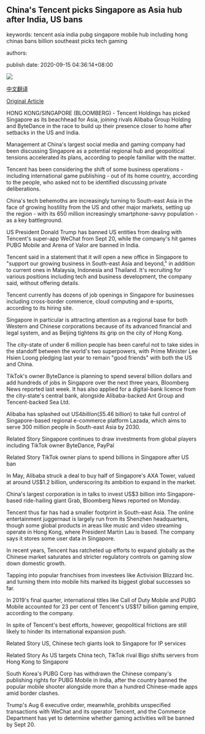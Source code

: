 ## China's Tencent picks Singapore as Asia hub after India, US bans

keywords: tencent asia india pubg singapore mobile hub including hong chinas bans billion southeast picks tech gaming

authors: 

publish date: 2020-09-15 04:36:14+08:00

![](https://www.straitstimes.com/sites/default/files/styles/x_large/public/articles/2020/09/15/file7c6i82hyt341telff90.jpg?itok=eBSI2BKB)

[中文翻译](China%27s%20Tencent%20picks%20Singapore%20as%20Asia%20hub%20after%20India%2C%20US%20bans_zh.md)

[Original Article](https://www.straitstimes.com/business/companies-markets/chinas-tencent-picks-singapore-as-asia-hub-after-india-us-bans)

HONG KONG/SINGAPORE (BLOOMBERG) - Tencent Holdings has picked Singapore as its beachhead for Asia, joining rivals Alibaba Group Holding and ByteDance in the race to build up their presence closer to home after setbacks in the US and India.

Management at China's largest social media and gaming company had been discussing Singapore as a potential regional hub and geopolitical tensions accelerated its plans, according to people familiar with the matter.

Tencent has been considering the shift of some business operations - including international game publishing - out of its home country, according to the people, who asked not to be identified discussing private deliberations.

China's tech behemoths are increasingly turning to South-east Asia in the face of growing hostility from the US and other major markets, setting up the region - with its 650 million increasingly smartphone-savvy population - as a key battleground.

US President Donald Trump has banned US entities from dealing with Tencent's super-app WeChat from Sept 20, while the company's hit games PUBG Mobile and Arena of Valor are banned in India.

Tencent said in a statement that it will open a new office in Singapore to "support our growing business in South-east Asia and beyond," in addition to current ones in Malaysia, Indonesia and Thailand. It's recruiting for various positions including tech and business development, the company said, without offering details.

Tencent currently has dozens of job openings in Singapore for businesses including cross-border commerce, cloud computing and e-sports, according to its hiring site.

Singapore in particular is attracting attention as a regional base for both Western and Chinese corporations because of its advanced financial and legal system, and as Beijing tightens its grip on the city of Hong Kong.

The city-state of under 6 million people has been careful not to take sides in the standoff between the world's two superpowers, with Prime Minister Lee Hsien Loong pledging last year to remain "good friends" with both the US and China.

TikTok's owner ByteDance is planning to spend several billion dollars and add hundreds of jobs in Singapore over the next three years, Bloomberg News reported last week. It has also applied for a digital-bank licence from the city-state's central bank, alongside Alibaba-backed Ant Group and Tencent-backed Sea Ltd.

Alibaba has splashed out US$4 billion (S$5.46 billion) to take full control of Singapore-based regional e-commerce platform Lazada, which aims to serve 300 million people in South-east Asia by 2030.

Related Story Singapore continues to draw investments from global players including TikTok owner ByteDance, PayPal

Related Story TikTok owner plans to spend billions in Singapore after US ban

In May, Alibaba struck a deal to buy half of Singapore's AXA Tower, valued at around US$1.2 billion, underscoring its ambition to expand in the market.

China's largest corporation is in talks to invest US$3 billion into Singapore-based ride-hailing giant Grab, Bloomberg News reported on Monday.

Tencent thus far has had a smaller footprint in South-east Asia. The online entertainment juggernaut is largely run from its Shenzhen headquarters, though some global products in areas like music and video streaming operate in Hong Kong, where President Martin Lau is based. The company says it stores some user data in Singapore.

In recent years, Tencent has ratcheted up efforts to expand globally as the Chinese market saturates and stricter regulatory controls on gaming slow down domestic growth.

Tapping into popular franchises from investees like Activision Blizzard Inc. and turning them into mobile hits marked its biggest global successes so far.

In 2019's final quarter, international titles like Call of Duty Mobile and PUBG Mobile accounted for 23 per cent of Tencent's US$17 billion gaming empire, according to the company.

In spite of Tencent's best efforts, however, geopolitical frictions are still likely to hinder its international expansion push.

Related Story US, Chinese tech giants look to Singapore for IP services

Related Story As US targets China tech, TikTok rival Bigo shifts servers from Hong Kong to Singapore

South Korea's PUBG Corp has withdrawn the Chinese company's publishing rights for PUBG Mobile in India, after the country banned the popular mobile shooter alongside more than a hundred Chinese-made apps amid border clashes.

Trump's Aug 6 executive order, meanwhile, prohibits unspecified transactions with WeChat and its operator Tencent, and the Commerce Department has yet to determine whether gaming activities will be banned by Sept 20.